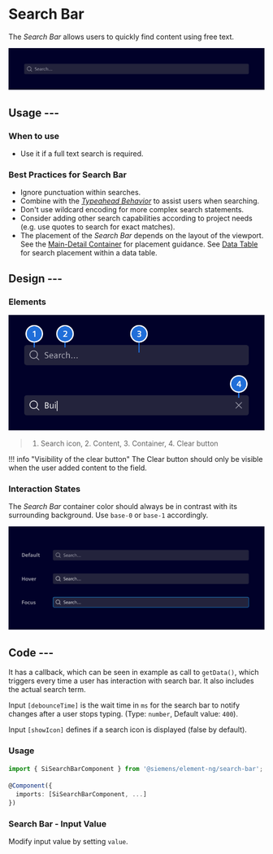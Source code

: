 # Search Bar

The *Search Bar* allows users to quickly find content using free text.

![Search Bar](images/search-bar.png)

## Usage ---

### When to use

- Use it if a full text search is required.

### Best Practices for Search Bar

- Ignore punctuation within searches.
- Combine with the [*Typeahead Behavior*](../sorting-filtering/typeahead.md) to
  assist users when searching.
- Don't use wildcard encoding for more complex search statements.
- Consider adding other search capabilities according to project needs (e.g. use
  quotes to search for exact matches).
- The placement of the *Search Bar* depends on the layout of the viewport. See
  the [Main-Detail Container](../layout-navigation/main-detail-container.md)
  for placement guidance. See [Data Table](../lists-tables-trees/datatable.md)
  for search placement within a data table.

## Design ---

### Elements

![Search Bar Elements](images/search-bar-elements.png)

> 1. Search icon, 2. Content, 3. Container, 4. Clear button

!!! info "Visibility of the clear button"
    The Clear button should only be visible when the user added content to the
    field.

### Interaction States

The *Search Bar* container color should always be in contrast with its
surrounding background. Use `base-0` or `base-1` accordingly.

![Search Bar States](images/search-bar-states.png)

## Code ---

It has a callback, which can be seen in example as call to `getData()`, which
triggers every time a user has interaction with search bar. It also includes the
actual search term.

Input `[debounceTime]` is the wait time in `ms` for the search bar to notify
changes after a user stops typing. (Type: `number`, Default value: `400`).
  
Input `[showIcon]` defines if a search icon is displayed (false by default).

### Usage

```ts
import { SiSearchBarComponent } from '@siemens/element-ng/search-bar';

@Component({
  imports: [SiSearchBarComponent, ...]
})
```

<si-docs-component example="si-search-bar/si-search-bar"></si-docs-component>

### Search Bar - Input Value

Modify input value by setting `value`.

<si-docs-component example="si-search-bar/si-search-bar-value"></si-docs-component>

<si-docs-api component="SiSearchBarComponent"></si-docs-api>

<si-docs-types></si-docs-types>
